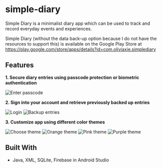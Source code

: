 # simple-diary

Simple Diary is a minimalist diary app which can be used to track and record everyday events and experiences. 

Simple Diary (without the data back-up option because I do not have the resources to support this) is available on the Google Play Store at https://play.google.com/store/apps/details?id=com.oliviaxie.simplediary 

## Features

**1. Secure diary entries using passcode protection or biometric authentication**

![Enter passcode](/demo/lockscreen.jpg)

**2. Sign into your account and retrieve previously backed up entries**

![Login](/demo/login.jpg)
![Backup entries](/demo/settings.jpg)

**3. Customize app using different color themes**

![Choose theme](/demo/change-theme.jpg)
![Orange theme](/demo/main-screen-orange.jpg)
![Pink theme](/demo/main-screen-pink.jpg)
![Purple theme](/demo/view-entry.jpg)

## Built With

* Java, XML, SQLite, Firebase in Android Studio
